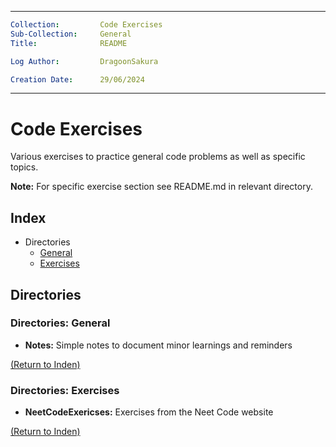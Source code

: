 ___
```yaml
Collection:         Code Exercises
Sub-Collection:     General
Title:              README

Log Author:         DragoonSakura

Creation Date:      29/06/2024
```
___

 # Code Exercises

 Various exercises to practice general code problems as well as specific topics.

 **Note:** For specific exercise section see README.md in relevant directory.

## Index

- Directories
    - [General](#directories-general)
    - [Exercises](#directories-exercises)

## Directories

### Directories: General

- **Notes:** Simple notes to document minor learnings and reminders

[(Return to Inden)](#index)

### Directories: Exercises

- **NeetCodeExericses:** Exercises from the Neet Code website

[(Return to Inden)](#index)
